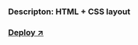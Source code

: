 ### Descripton: HTML + CSS layout

### <a href="https://dairinka.github.io/quickit_layout/">Deploy ↗</a>